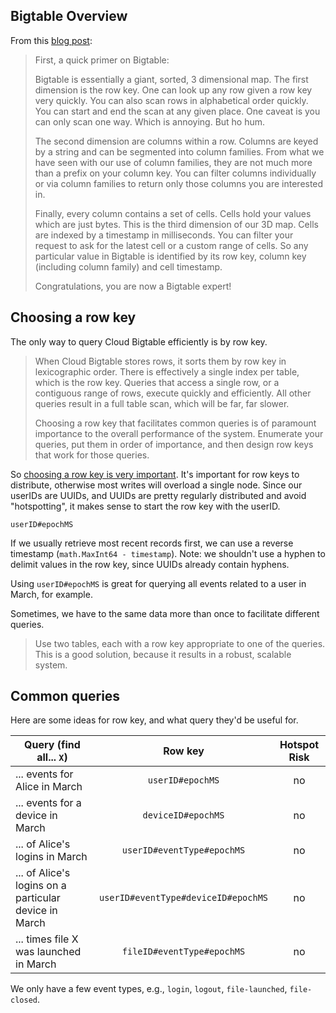 ## Bigtable Overview
From this [blog post](https://syslog.ravelin.com/the-joy-and-pain-of-using-google-bigtable-4210604c75be):
> First, a quick primer on Bigtable:
>
> Bigtable is essentially a giant, sorted, 3 dimensional map. 
> The first dimension is the row key.
> One can look up any row given a row key very quickly.
> You can also scan rows in alphabetical order quickly.
> You can start and end the scan at any given place.
> One caveat is you can only scan one way. Which is annoying. But ho hum.
>
> The second dimension are columns within a row. 
> Columns are keyed by a string and can be segmented into column families.
> From what we have seen with our use of column families, they are not much more than a prefix on your column key.
> You can filter columns individually or via column families to return only those columns you are interested in.
>
> Finally, every column contains a set of cells.
> Cells hold your values which are just bytes.
> This is the third dimension of our 3D map.
> Cells are indexed by a timestamp in milliseconds.
> You can filter your request to ask for the latest cell or a custom range of cells.
> So any particular value in Bigtable is identified by its row key, column key (including column family) and cell timestamp.
>
> Congratulations, you are now a Bigtable expert!

## Choosing a row key
The only way to query Cloud Bigtable efficiently is by row key.
> When Cloud Bigtable stores rows, it sorts them by row key in lexicographic order. 
> There is effectively a single index per table, which is the row key. 
> Queries that access a single row, or a contiguous range of rows, execute quickly and efficiently. 
> All other queries result in a full table scan, which will be far, far slower.
>
> Choosing a row key that facilitates common queries is of paramount importance to the overall performance of the system. 
> Enumerate your queries, put them in order of importance, and then design row keys that work for those queries.

So [choosing a row key is very important](https://cloud.google.com/bigtable/docs/schema-design#row-keys).
It's important for row keys to distribute, otherwise most writes will overload a single node.
Since our userIDs are UUIDs, and UUIDs are pretty regularly distributed and avoid "hotspotting", it makes sense
to start the row key with the userID.
```
userID#epochMS
```
If we usually retrieve most recent records first, we can use a reverse timestamp (`math.MaxInt64 - timestamp`).
Note: we shouldn't use a hyphen to delimit values in the row key, since UUIDs already contain hyphens.

Using `userID#epochMS` is great for querying all events related to a user in March, for example.

Sometimes, we have to the same data more than once to facilitate different queries.
> Use two tables, each with a row key appropriate to one of the queries.
> This is a good solution, because it results in a robust, scalable system.

## Common queries
Here are some ideas for row key, and what query they'd be useful for.

| Query (find all... `X`)                               | Row key                             | Hotspot Risk |
| ----------------------------------------------------- |:-----------------------------------:|:------------:|
| ... events for Alice in March                         | `userID#epochMS`                    | no           |
| ... events for a device in March                      | `deviceID#epochMS`                  | no           |
| ... of Alice's logins in March                        | `userID#eventType#epochMS`          | no           |
| ... of Alice's logins on a particular device in March | `userID#eventType#deviceID#epochMS` | no           |
| ... times file X was launched in March                | `fileID#eventType#epochMS`          | no           |

We only have a few event types, e.g., `login`, `logout`, `file-launched`, `file-closed`.